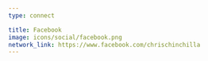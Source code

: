 ```yaml
---
type: connect

title: Facebook
image: icons/social/facebook.png
network_link: https://www.facebook.com/chrischinchilla
---
```

